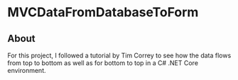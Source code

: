 # MVCDataFromDatabaseToForm

## About

For this project, I followed a tutorial by Tim Correy to see how the data flows from top to bottom as well as for bottom to top in a C# .NET Core environment.